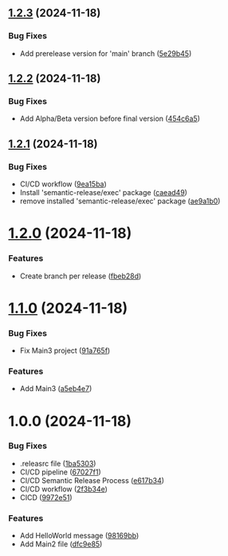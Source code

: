 ## [1.2.3](https://github.com/Luxoria-EIP/auto-release/compare/v1.2.2...v1.2.3) (2024-11-18)


### Bug Fixes

* Add prerelease version for 'main' branch ([5e29b45](https://github.com/Luxoria-EIP/auto-release/commit/5e29b45f8e929982ff66c50a5bf8ca6878fa052c))

## [1.2.2](https://github.com/Luxoria-EIP/auto-release/compare/v1.2.1...v1.2.2) (2024-11-18)


### Bug Fixes

* Add Alpha/Beta version before final version ([454c6a5](https://github.com/Luxoria-EIP/auto-release/commit/454c6a5159780b53cd0a7523c45b95123962b34c))

## [1.2.1](https://github.com/Luxoria-EIP/auto-release/compare/v1.2.0...v1.2.1) (2024-11-18)


### Bug Fixes

* CI/CD workflow ([9ea15ba](https://github.com/Luxoria-EIP/auto-release/commit/9ea15ba4839504ec4af01e19a3d83969381027d3))
* Install 'semantic-release/exec' package ([caead49](https://github.com/Luxoria-EIP/auto-release/commit/caead49abde5ca8588fb15233cca99b22c9f8470))
* remove installed 'semantic-release/exec' package ([ae9a1b0](https://github.com/Luxoria-EIP/auto-release/commit/ae9a1b0c3facb0e7d4fcf92c42d6dc8ec444d876))

# [1.2.0](https://github.com/Luxoria-EIP/auto-release/compare/v1.1.0...v1.2.0) (2024-11-18)


### Features

* Create branch per release ([fbeb28d](https://github.com/Luxoria-EIP/auto-release/commit/fbeb28d0bcb446f962df0968365e03d16ec774ca))

# [1.1.0](https://github.com/Luxoria-EIP/auto-release/compare/v1.0.0...v1.1.0) (2024-11-18)


### Bug Fixes

* Fix Main3 project ([91a765f](https://github.com/Luxoria-EIP/auto-release/commit/91a765fa1eb644c64f9dd3431491f99dbe149a39))


### Features

* Add Main3 ([a5eb4e7](https://github.com/Luxoria-EIP/auto-release/commit/a5eb4e7b6ac436e5771c46563ca0c940ae3b2d1e))

# 1.0.0 (2024-11-18)


### Bug Fixes

* .releasrc file ([1ba5303](https://github.com/Luxoria-EIP/auto-release/commit/1ba5303f97efc31d9fc0cf6fd2b04d0fbf29415c))
* CI/CD pipeline ([67027f1](https://github.com/Luxoria-EIP/auto-release/commit/67027f11dcd0fb6507a8dfb93da2d28ba451ab0a))
* CI/CD Semantic Release Process ([e617b34](https://github.com/Luxoria-EIP/auto-release/commit/e617b34835ab1dcf904dbbae8f128aa084a0707a))
* CI/CD workflow ([2f3b34e](https://github.com/Luxoria-EIP/auto-release/commit/2f3b34eb548d9df2e35c04742a2f57fed574692b))
* CICD ([9972e51](https://github.com/Luxoria-EIP/auto-release/commit/9972e51b55327799e47f4c0d784fda5ef1b847bb))


### Features

* Add HelloWorld message ([98169bb](https://github.com/Luxoria-EIP/auto-release/commit/98169bba6d0043f13b28bf54c44ee14a55c5ac7c))
* Add Main2 file ([dfc9e85](https://github.com/Luxoria-EIP/auto-release/commit/dfc9e85e4eab117e3ee10e1535e9d55ab5c1c83b))
